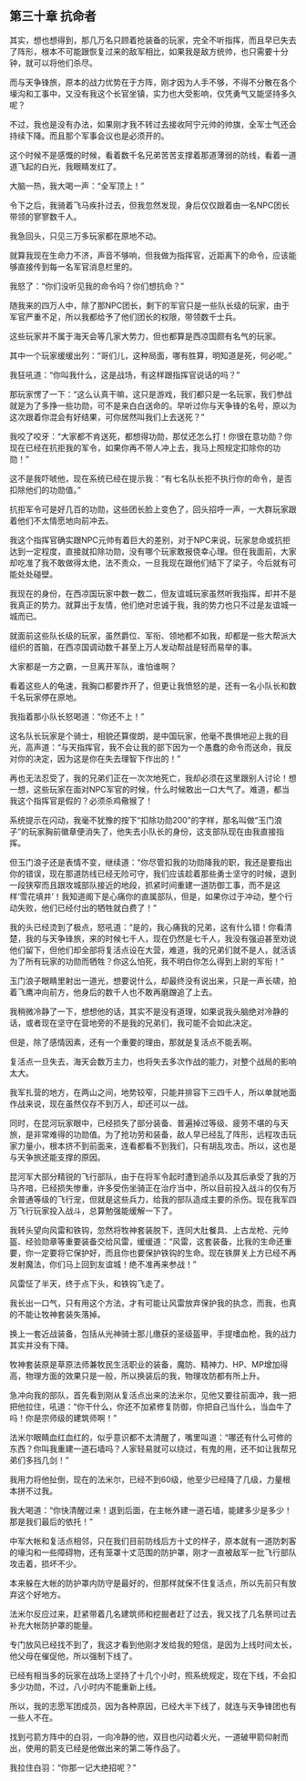 ## 第三十章 抗命者

其实，想也想得到，那几万名只顾着抢装备的玩家，完全不听指挥，而且早已失去了阵形，根本不可能跟恢复过来的敌军相比，如果我是敌方统帅，也只需要十分钟，就可以将他们杀尽。

而与天争锋旅，原本的战力优势在于方阵，刚才因为人手不够，不得不分散在各个壕沟和工事中，又没有我这个长官坐镇，实力也大受影响，仅凭勇气又能坚持多久呢？

不过，我也是没有办法，如果刚才我不转过去接收阿宁元帅的帅旗，全军士气还会持续下降。而且那个军事会议也是必须开的。

这个时候不是感慨的时候，看着数千名兄弟苦苦支撑着那道薄弱的防线，看着一道道飞起的白光，我眼睛发红了。

大脑一热，我大喝一声：“全军顶上！”

令下之后，我骑着飞马疾扑过去，但我忽然发现，身后仅仅跟着由一名NPC团长带领的寥寥数千人。

我急回头，只见三万多玩家都在原地不动。

就算我现在生命力不济，声音不够响，但我做为指挥官，近距离下的命令，应该能够直接传到每一名军官消息栏里的。

我怒了：“你们没听见我的命令吗？你们想抗命？”

随我来的四万人中，除了那NPC团长，剩下的军官只是一些队长级的玩家，由于军官严重不足，所以我都给予了他们团长的权限，带领数千士兵。

这些玩家并不属于海天会等几家大势力，但也都算是西凉国颇有名气的玩家。

其中一个玩家缓缓出列：“哥们儿，这种局面，哪有胜算，明知道是死，何必呢。”

我狂吼道：“你叫我什么，这是战场，有这样跟指挥官说话的吗？”

那玩家愣了一下：“这么认真干嘛，这只是游戏，我们都只是一名玩家，我们参战就是为了多挣一些功勋，可不是来白白送命的。早听过你与天争锋的名号，原以为这次跟着你混会有好结果，可你居然叫我们上去送死？”

我咬了咬牙：“大家都不肯送死，都想得功勋，那仗还怎么打！你很在意功勋？你现在已经在抗拒我的军令，如果你再不带人冲上去，我马上照规定扣除你的功勋！”

这不是我吓唬他，现在系统已经在提示我：“有七名队长拒不执行你的命令，是否扣除他们的功勋值。”

抗拒军令可是好几百的功勋，这些团长脸上变色了，回头招呼一声，一大群玩家跟着他们不太情愿地向前冲去。

我这个指挥官确实跟NPC元帅有着巨大的差别，对于NPC来说，玩家怠命或抗拒达到一定程度，直接就扣除功勋，没有哪个玩家敢报侥幸心理。但在我面前，大家却吃准了我不敢做得太绝，法不责众，一旦我现在跟他们结下了梁子，今后就有可能处处碰壁。

我现在的身份，在西凉国玩家中数一数二，但友谊城玩家虽然听我指挥，却并不是我真正的势力。就算出于友情，他们绝对忠诚于我，我的势力也只不过是友谊城一城而已。

就面前这些队长级的玩家，虽然爵位、军衔、领地都不如我，却都是一些大帮派大组织的首脑，在西凉国调动数千甚至上万人发动帮战是轻而易举的事。

大家都是一方之霸，一旦离开军队，谁怕谁啊？

看着这些人的龟速，我胸口都要炸开了，但更让我愤怒的是，还有一名小队长和数千名玩家停在原地。

我指着那小队长怒喝道：“你还不上！”

这名队长玩家是个骑士，相貌还算俊朗，是中国玩家，他毫不畏惧地迎上我的目光，高声道：“与天指挥官，我不会让我的部下因为一个愚蠢的命令而送命，我反对你的决定，因为这是你在失去理智下作出的！”

再也无法忍受了，我的兄弟们正在一次次地死亡，我却必须在这里跟别人讨论！想一想，这些玩家在面对NPC军官的时候，什么时候敢出一口大气了。难道，都当我这个指挥官是假的？必须杀鸡儆猴了！

系统提示在闪动，我毫不犹豫的按下“扣除功勋200”的字样，那名叫做“玉门浪子”的玩家胸前徽章便消失了，他失去小队长的身份，这支部队现在由我直接指挥。

但玉门浪子还是表情不变，继续道：“你尽管扣我的功勋降我的职，我还是要指出你的错误，现在那道防线已经无险可守，我们应该趁着那些勇士坚守的时候，退到一段狭窄而且跟攻城部队接近的地段，抓紧时间重建一道防御工事，而不是这样‘雪花填井’！我知道阁下是心痛你的直属部队，但是，如果你过于冲动，整个行动失败，他们已经付出的牺牲就白费了！”

我的头已经烫到了极点，怒吼道：“是的，我心痛我的兄弟，这有什么错！你看清楚，我的与天争锋旅，来的时候七千人，现在仍然是七千人，我没有强迫甚至劝说他们留下，但他们却全部将复活点设在大营，难道，我的兄弟们就不是人，就活该为了所有玩家的功勋而牺牲？你这么怕死，我不明白你怎么得到上尉的军衔！”

玉门浪子眼睛里射出一道光，想要说什么，却最终没有说出来，只是一声长啸，拍着飞鹰冲向前方，他身后的数千人也不敢再磨蹭追了上去。

我稍微冷静了一下，想想他的话，其实不是没有道理，如果说我头脑绝对冷静的话，或者现在坚守在营地旁的不是我的兄弟们，我可能不会如此决定。

但是，除了感情因素，还有一个重要的理由，那就是复活点不能丢啊。

复活点一旦失去，海天会数万主力，也将失去多次作战的能力，对整个战局的影响太大。

我军扎营的地方，在两山之间，地势较窄，只能并排容下三四千人，所以单就地面作战来说，现在虽然仅存不到万人，却还可以一战。

同时，在昆河玩家眼中，已经损失了部分装备、普遍掉过等级、疲劳不堪的与天旅，是非常难得的功勋值。为了抢功劳和装备，敌人早已经乱了阵形，远程攻击玩家力量小，根本挤不到前面来，连看都看不到我们，只有胡乱攻击。所以，这也是与天争旅还能支撑的原因。

昆河军大部分精锐的飞行部队，由于在将军令起时遭到追杀以及其后承受了我的万马齐喑，已经损失惨重，许多受伤坐骑正在治疗当中，所以目前投入战斗的仅有万余普通等级的飞行宠，但就是这些兵力，给我的部队造成主要的杀伤。现在我军四万飞行玩家投入战斗，总算勉强能缓解一下了。

我转头望向风雷和铁钩，忽然将牧神套装脱下，连同大肚餐具、上古龙枪、元帅盔、经验勋章等重要装备交给风雷，缓缓道：“风雷，这套装备，比我的生命还重要，你一定要将它保护好，而且你也要保护铁钩的生命。现在铁屏关上方已经不再发射魔法，你们马上回到友谊城！绝不准再来参战！”

风雷怔了半天，终于点下头，和铁钩飞走了。

我长出一口气，只有用这个方法，才有可能让风雷放弃保护我的执念，而我，也真的不能让牧神套装失落掉。

换上一套近战装备，包括从光神骑士那儿缴获的圣级盔甲，手提嗜血枪，我的战力其实并没有下降。

牧神套装原是草原法师兼牧民生活职业的装备，魔防、精神力、HP、MP增加得高，物理方面的效果只是一般，所以换装后的我，物理攻防都有所上升。

急冲向我的部队，首先看到刚从复活点出来的法米尔，见他又要往前面冲，我一把把他拉住，吼道：“你干什么，你还不加紧修复防御，你把自己当什么，当血牛了吗！你是宗师级的建筑师啊！”

法米尔眼睛血红血红的，似乎意识都不太清醒了，嘴里叫道：“哪还有什么可修的东西？你叫我重建一道石墙吗？人家轻易就可以绕过，有鬼的用，还不如让我帮兄弟们多挡几剑！”

我用力将他扯倒，现在的法米尔，已经不到60级，他至少已经降了几级，力量根本拼不过我。

我大喝道：“你快清醒过来！退到后面，在主帐外建一道石墙，能建多少是多少！那是我们最后的依托！”

中军大帐和复活点相邻，只在我们目前防线后方十丈的样子，原本就有一道防刺客的壕沟和一些障碍物，还有笼罩十丈范围的防护罩，刚才一直被敌军一批飞行部队攻击着，损坏不少。

本来躲在大帐的防护罩内防守是最好的，但那样就保不住复活点，所以先前只有放弃这个好地方。

法米尔反应过来，赶紧带着几名建筑师和挖掘者赶了过去，我又找了几名祭司过去补充大帐防护罩的能量。

专门放风已经找不到了，我这才看到他刚才发给我的短信，是因为上线时间太长，他父母在催促他，所以强制下线了。

已经有相当多的玩家在战场上坚持了十几个小时，照系统规定，现在下线，不会扣多少功勋，不过，八小时内不能重新上线。

所以，我的志愿军团成员，因为各种原因，已经大半下线了，就连与天争锋团也有一些人不在。

找到弓箭方阵中的白羽，一向冷静的他，双目也闪动着火光，一道破甲箭仰射而出，使用的箭支已经是他做出来的第二等作品了。

我拉住白羽：“你那一记大绝招呢？”

